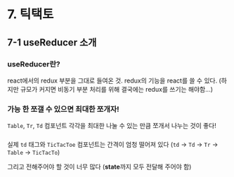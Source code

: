 # 7. 틱택토

## 7-1 useReducer 소개

### useReducer란?

react에서의 redux 부분을 그대로 들여온 것.
redux의 기능을 react를 쓸 수 있다.
(하지만 규모가 커지면 비동기 부분 처리를 위해 결국에는 redux를 쓰기는 해야함...)

### 가능 한 쪼갤 수 있으면 최대한 쪼개자!

`Table`, `Tr`, `Td` 컴포넌트 각각을 최대한 나눌 수 있는 만큼 쪼개서 나누는 것이 좋다!

###

실제 `td` 태그와 `TicTacToe` 컴포넌트는 간격이 엄청 떨어져 있다
(`td` -> `Td` -> `Tr` -> `Table` -> `TicTacTo`)

그리고 전해주어야 할 것이 너무 많다 (**state**까지 모두 전달해 주어야 함)
